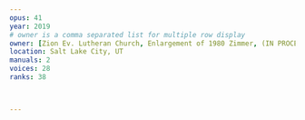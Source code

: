 ```yaml
---
opus: 41
year: 2019
# owner is a comma separated list for multiple row display
owner: [Zion Ev. Lutheran Church, Enlargement of 1980 Zimmer, (IN PROCESS)]
location: Salt Lake City, UT
manuals: 2
voices: 28
ranks: 38



---
```

